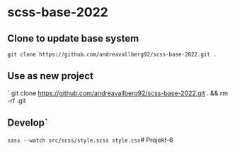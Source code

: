 # scss-base-2022


## Clone to update base system
`git clone https://github.com/andreavallberg92/scss-base-2022.git .`
## Use as new project
` git clone https://github.com/andreavallberg92/scss-base-2022.git . && rm -rf .git

## Develop`
`sass --watch src/scss/style.scss style.css`# Projekt-6
